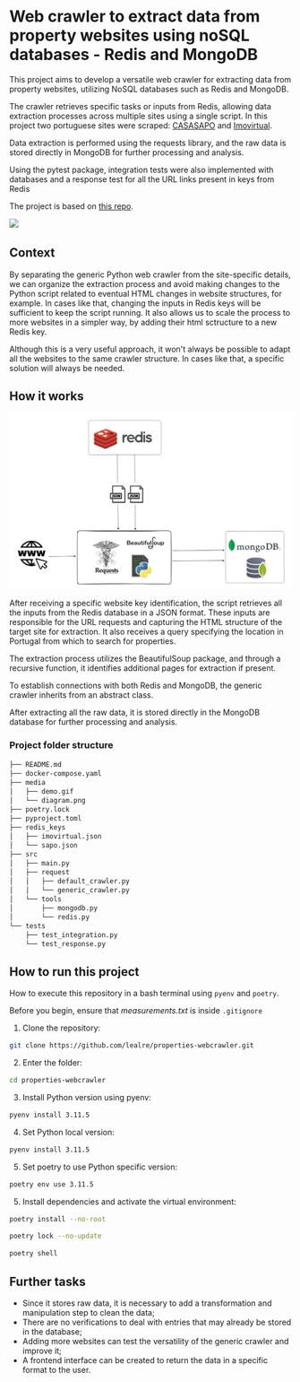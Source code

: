 # Web crawler to extract data from property websites using noSQL databases - Redis and MongoDB

This project aims to develop a versatile web crawler for extracting data from property websites, utilizing NoSQL databases such as Redis and MongoDB.

The crawler retrieves specific tasks or inputs from Redis, allowing data extraction processes across multiple sites using a single script. In this project two portuguese sites were scraped: [CASASAPO](https://casa.sapo.pt/) and [Imovirtual](https://www.imovirtual.com/).

Data extraction is performed using the requests library, and the raw data is stored directly in MongoDB for further processing and analysis.

Using the pytest package, integration tests were also implemented with databases and a response test for all the URL links present in keys from Redis

The project is based on [this repo](https://github.com/lvgalvao/data-engineering-roadmap/tree/main/05-redis-mongodb-esse-tal-de-nosql).

<img src="media/demo.gif" width = 1000 />

## Context

By separating the generic Python web crawler from the site-specific details, we can organize the extraction process and avoid making changes to the Python script related to eventual HTML changes in website structures, for example. In cases like that, changing the inputs in Redis keys will be sufficient to keep the script running. It also allows us to scale the process to more websites in a simpler way, by adding their html sctructure to a new Redis key.   

Although this is a very useful approach, it won't always be possible to adapt all the websites to the same crawler structure. In cases like that, a specific solution will always be needed.

## How it works

![](media/diagram.png)

After receiving a specific website key identification, the script retrieves all the inputs from the Redis database in a JSON format. These inputs are responsible for the URL requests and capturing the HTML structure of the target site for extraction. It also receives a query specifying the location in Portugal from which to search for properties. 

The extraction process utilizes the BeautifulSoup package, and through a recursive function, it identifies additional pages for extraction if present.

To establish connections with both Redis and MongoDB, the generic crawler inherits from an abstract class.

After extracting all the raw data, it is stored directly in the MongoDB database for further processing and analysis.

### Project folder structure
```
├── README.md
├── docker-compose.yaml
├── media
│   ├── demo.gif
│   └── diagram.png
├── poetry.lock
├── pyproject.toml
├── redis_keys
│   ├── imovirtual.json
│   └── sapo.json
├── src
│   ├── main.py
│   ├── request
│   │   ├── default_crawler.py
│   │   └── generic_crawler.py
│   └── tools
│       ├── mongodb.py
│       └── redis.py
└── tests
    ├── test_integration.py
    └── test_response.py
```
## How to run this project

How to execute this repository in a bash terminal using `pyenv` and `poetry`.

Before you begin, ensure that *measurements.txt* is inside `.gitignore`

1. Clone the repository:
```bash
git clone https://github.com/lealre/properties-webcrawler.git
```
2. Enter the folder:
 ```bash
 cd properties-webcrawler
 ```

3. Install Python version using pyenv:
```bash
pyenv install 3.11.5
```

4. Set Python local version:
```bash
pyenv install 3.11.5
```

5. Set poetry to use Python specific version:
```bash
poetry env use 3.11.5
``` 

5. Install dependencies and activate the virtual environment:
```bash
poetry install --no-root
```
```bash
poetry lock --no-update
```
```bash
poetry shell
```


## Further tasks

* Since it stores raw data, it is necessary to add a transformation and manipulation step to clean the data;
* There are no verifications to deal with entries that may already be stored in the database;
* Adding more websites can test the versatility of the generic crawler and improve it;
* A frontend interface can be created to return the data in a specific format to the user.